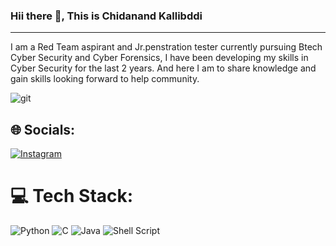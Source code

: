 ### Hii there 👋, This is Chidanand Kallibddi

________________________________________________________________________

I am a Red Team aspirant and Jr.penstration tester currently pursuing Btech Cyber Security and Cyber Forensics, I have been developing my skills in Cyber Security for the last 2 years. And here I am to share knowledge and gain skills looking forward to help community.


![git](https://user-images.githubusercontent.com/72778756/204320797-8557f140-f4f5-4fd7-8b7a-a054f414eaa2.png)



## 🌐 Socials:
[![Instagram](https://img.shields.io/badge/Instagram-%23E4405F.svg?logo=Instagram&logoColor=white)](https://instagram.com/chidanad.venture) 

# 💻 Tech Stack:
![Python](https://img.shields.io/badge/python-3670A0?style=for-the-badge&logo=python&logoColor=ffdd54) ![C](https://img.shields.io/badge/c-%2300599C.svg?style=for-the-badge&logo=c&logoColor=white) ![Java](https://img.shields.io/badge/java-%23ED8B00.svg?style=for-the-badge&logo=java&logoColor=white) ![Shell Script](https://img.shields.io/badge/shell_script-%23121011.svg?style=for-the-badge&logo=gnu-bash&logoColor=white)
<!--# 📊 GitHub Stats:
![](https://github-readme-stats.vercel.app/api?username=hack4cb&theme=default&hide_border=false&include_all_commits=false&count_private=false)<br/>
![](https://github-readme-streak-stats.herokuapp.com/?user=hack4cb&theme=default&hide_border=false)<br/>
![](https://github-readme-stats.vercel.app/api/top-langs/?username=hack4cb&theme=default&hide_border=false&include_all_commits=false&count_private=false&layout=compact)


<!-- Proudly created with GPRM ( https://gprm.itsvg.in ) -->







